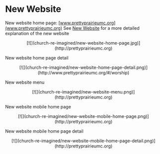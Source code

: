 # New Website

New website home page: [www.prettyprairieumc.org](www.prettyprairieumc.org)
See [New Website](new_website.md) for a more detailed explanation of the new website
<center>
[![](church-re-imagined/new-website-home-page.jpg)](http://prettyprairieumc.org)
</center>

New website home page detail
<center>
[![](church-re-imagined/new-website-home-page-detail.png)](http://www.prettyprairieumc.org/#/worship)
</center>

New website menu
<center>
[![](church-re-imagined/new-website-menu.png)](http://prettyprairieumc.org)
</center>

New website mobile home page
<center>
[![](church-re-imagined/new-website-mobile-home-page.png)](http://prettyprairieumc.org)
</center>

New website mobile home page detail
<center>
[![](church-re-imagined/new-website-mobile-home-page-detail.png)](http://prettyprairieumc.org)
</center>

